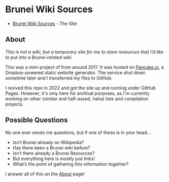 # Brunei Wiki Sources

* [Brunei Wiki Sources](https://notapinkgiraffe.github.io/pzbruneiwiki) - The Site

## About

_This is not a wiki, but a temporary site for me to store resources that I’d like to put into a Brunei-related wiki._

This was a mini-project of from around 2017. It was hosted on [Pancake.io](https://github.com/pancakeio), a Dropbox-powered static website generator. The service shut down sometime later and I transferred my files to GitHub.

I revived this repo in 2022 and got the site up and running under GitHub Pages. However, it's only here for archival purposes, as I'm currently working on other (similar and half-assed, haha) lists and compilation projects.

## Possible Questions

No one ever sends me questions, but if one of these is in your head...

* Isn’t Brunei already on Wikipedia?
* Has there been a Brunei wiki before?
* Isn’t there already a Brunei Resources?
* But everything here is mostly just links!
* What’s the point of gathering this information together?

I answer all of this on the [About](https://notapinkgiraffe.github.io/pzbruneiwiki/pages/about.html) page!